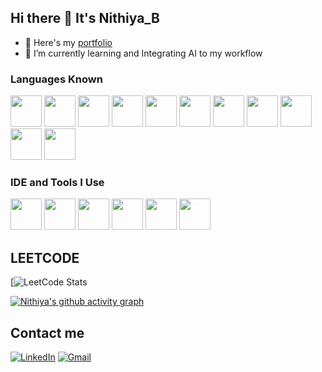 ## Hi there 👋 It's Nithiya_B

- 🔭 Here's my [portfolio](https://nithiyaaaaa.github.io/projects/portfolio/index.html)                                              
- 🌱 I’m currently learning and Integrating AI to my workflow


### Languages Known
<img height="50" width="50" src="https://img.icons8.com/color/48/000000/python.png"/> <img height="50" width="50" src="https://img.icons8.com/color/48/000000/c-programming.png"/> <img height="50" width="50" src="https://img.icons8.com/color/48/000000/java-coffee-cup-logo.png"/> <img height="50" width="50" src="https://img.icons8.com/color/48/000000/html-5.png"/> <img height="50" width="50" src="https://img.icons8.com/color/48/000000/css3.png" />  <img height="50" width="50" src="https://img.icons8.com/color/48/000000/bootstrap.png" />
<img height="50" width="50" src="https://img.icons8.com/color/48/000000/javascript.png"/> <img height="50" width="50" src="https://img.icons8.com/color/48/000000/react-native.png"/>  <img height="50" width="50" src="https://img.icons8.com/color/48/000000/mysql-logo.png"/> <img height="50" width="50" src="https://img.icons8.com/color/48/000000/mongodb.png"/> <img height="50" width="50" src="https://img.icons8.com/color/48/000000/nodejs.png"/>  

### IDE and Tools I Use
<img height="50" width="50" src="https://img.icons8.com/color/48/000000/visual-studio-code-2019.png"/>  <img height="50" width="50" src="https://img.icons8.com/color/50/000000/git.png"/> <img height="50" width="50" src="https://img.icons8.com/?size=100&id=F4uMFPZgS0gt&format=png&color=000000"/> <img height="50" src="https://img.icons8.com/officel/480/null/java-eclipse.png"/>  <img height="50" width="50" src="https://img.icons8.com/color/48/000000/figma--v1.png"/> <img height="50" width="50" src="https://img.icons8.com/?size=100&id=iWw83PVcBpLw&format=png&color=000000"/>

## LEETCODE
[![LeetCode Stats](https://leetcard.jacoblin.cool/Nithiya_B?theme=dark&font=Viga)

[![Nithiya's github activity graph](https://github-readme-activity-graph.vercel.app/graph?username=Nithiyaaaaa&bg_color=000000&color=ffffff&line=763271&point=b6a5a5&area=true&hide_border=true)](https://github.com/ashutosh00710/github-readme-activity-graph)

## Contact me
[![LinkedIn](https://img.shields.io/badge/LinkedIn-blue?style=for-the-badge&logo=linkedin&logoColor=white)](https://www.linkedin.com/in/nithiya-b-0006b22a1)
[![Gmail](https://img.shields.io/badge/Gmail-D14836?style=for-the-badge&logo=gmail&logoColor=white)](mailto:fromnithiyabaskarr@gmail.com)
